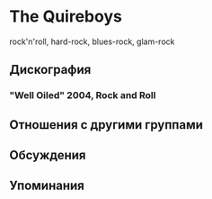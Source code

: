 # The Quireboys

rock'n'roll, hard-rock, blues-rock, glam-rock

## Дискография

### "Well Oiled" 2004, Rock and Roll




## Отношения с другими группами


## Обсуждения


## Упоминания

